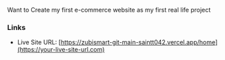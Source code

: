 Want to Create my first e-commerce website as my first real life project
### Links

- Live Site URL: [https://zubismart-git-main-saintt042.vercel.app/home](https://your-live-site-url.com)
